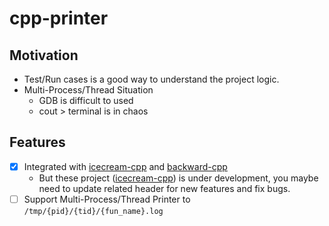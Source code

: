 # cpp-printer

## Motivation

* Test/Run cases is a good way to understand the project logic.
* Multi-Process/Thread Situation
    * GDB is difficult to used 
    * cout > terminal is in chaos

## Features

* [x] Integrated with [icecream-cpp](https://github.com/renatoGarcia/icecream-cpp) and [backward-cpp](https://github.com/bombela/backward-cpp/tree/master)
  * But these project ([icecream-cpp](https://github.com/renatoGarcia/icecream-cpp)) is under development, you maybe need to update related header for new features and fix bugs.
* [ ] Support Multi-Process/Thread Printer to `/tmp/{pid}/{tid}/{fun_name}.log`